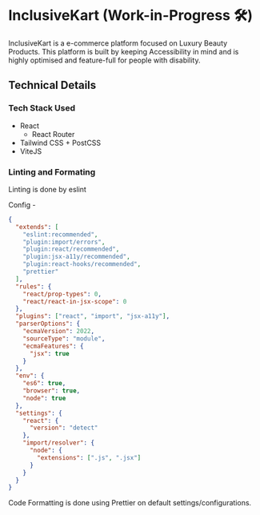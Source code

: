 # InclusiveKart (Work-in-Progress 🛠️)

InclusiveKart is a e-commerce platform focused on Luxury Beauty Products. This platform is built by keeping Accessibility in mind and is highly optimised and
feature-full for people with disability.

## Technical Details

### Tech Stack Used

- React
  - React Router
- Tailwind CSS + PostCSS
- ViteJS

### Linting and Formating

Linting is done by eslint

Config -

```json
{
  "extends": [
    "eslint:recommended",
    "plugin:import/errors",
    "plugin:react/recommended",
    "plugin:jsx-a11y/recommended",
    "plugin:react-hooks/recommended",
    "prettier"
  ],
  "rules": {
    "react/prop-types": 0,
    "react/react-in-jsx-scope": 0
  },
  "plugins": ["react", "import", "jsx-a11y"],
  "parserOptions": {
    "ecmaVersion": 2022,
    "sourceType": "module",
    "ecmaFeatures": {
      "jsx": true
    }
  },
  "env": {
    "es6": true,
    "browser": true,
    "node": true
  },
  "settings": {
    "react": {
      "version": "detect"
    },
    "import/resolver": {
      "node": {
        "extensions": [".js", ".jsx"]
      }
    }
  }
}
```

Code Formatting is done using Prettier on default settings/configurations.
